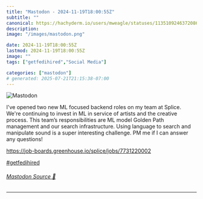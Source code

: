 ```yaml
---
title: "Mastodon - 2024-11-19T18:00:55Z"
subtitle: ""
canonical: https://hachyderm.io/users/mweagle/statuses/113510924637208625
description:
image: "/images/mastodon.png"

date: 2024-11-19T18:00:55Z
lastmod: 2024-11-19T18:00:55Z
image: ""
tags: ["getfedihired","Social Media"]

categories: ["mastodon"]
# generated: 2025-07-21T21:15:38-07:00
---
```

![Mastodon](/images/mastodon.png)

<p>I&#39;ve opened two new ML focused backend roles on my team at Splice. We&#39;re continuing to invest in ML in service of artists and the creative process. This team’s responsibilities are ML model Golden Path management and our search infrastructure. Using language to search and manipulate sound is a super interesting challenge. PM me if I can answer any questions! </p><p><a href="https://job-boards.greenhouse.io/splice/jobs/7731220002" target="_blank" rel="nofollow noopener noreferrer" translate="no"><span class="invisible">https://</span><span class="ellipsis">job-boards.greenhouse.io/splic</span><span class="invisible">e/jobs/7731220002</span></a></p><p><a href="https://hachyderm.io/tags/getfedihired" class="mention hashtag" rel="tag">#<span>getfedihired</span></a></p>


###### [Mastodon Source 🐘](https://hachyderm.io/@mweagle/113510924637208625)

___
